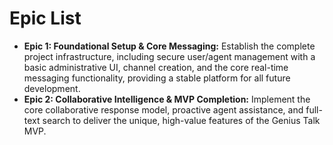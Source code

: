 # Epic List

*   **Epic 1: Foundational Setup & Core Messaging:** Establish the complete project infrastructure, including secure user/agent management with a basic administrative UI, channel creation, and the core real-time messaging functionality, providing a stable platform for all future development.
*   **Epic 2: Collaborative Intelligence & MVP Completion:** Implement the core collaborative response model, proactive agent assistance, and full-text search to deliver the unique, high-value features of the Genius Talk MVP.
